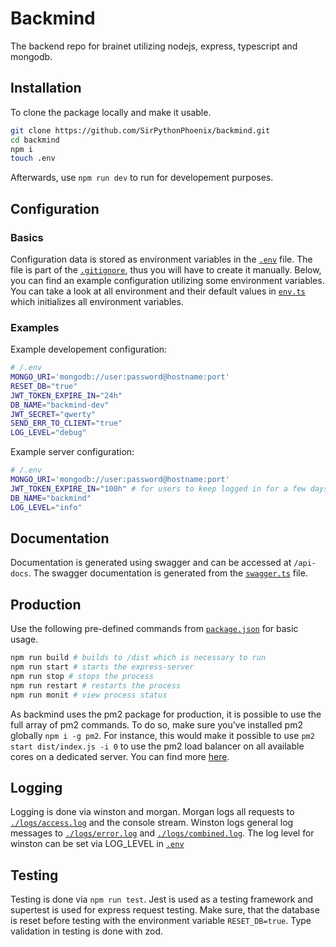 # Backmind

The backend repo for brainet utilizing nodejs, express, typescript and mongodb.

## Installation

To clone the package locally and make it usable.

```bash
git clone https://github.com/SirPythonPhoenix/backmind.git
cd backmind
npm i
touch .env
```

Afterwards, use `npm run dev` to run for developement purposes.

## Configuration

### Basics

Configuration data is stored as environment variables in the [`.env`](/.env) file.
The file is part of the [`.gitignore`](/.gitignore), thus you will have to create it manually.
Below, you can find an example configuration utilizing some environment variables. You can take a look at all environment and their default values in [`env.ts`](/src/env.ts) which initializes all environment variables. 

### Examples

Example developement configuration:

```bash
# /.env
MONGO_URI='mongodb://user:password@hostname:port'
RESET_DB="true"
JWT_TOKEN_EXPIRE_IN="24h"
DB_NAME="backmind-dev"
JWT_SECRET="qwerty"
SEND_ERR_TO_CLIENT="true"
LOG_LEVEL="debug"
```

Example server configuration:

```bash
# /.env
MONGO_URI='mongodb://user:password@hostname:port'
JWT_TOKEN_EXPIRE_IN="100h" # for users to keep logged in for a few days via cookies
DB_NAME="backmind"
LOG_LEVEL="info"
```

## Documentation

Documentation is generated using swagger and can be accessed at `/api-docs`.
The swagger documentation is generated from the [`swagger.ts`](/src/swagger.ts) file. 

## Production

Use the following pre-defined commands from [`package.json`](/package.json) for basic usage.

```bash
npm run build # builds to /dist which is necessary to run
npm run start # starts the express-server
npm run stop # stops the process
npm run restart # restarts the process
npm run monit # view process status
```

As backmind uses the pm2 package for production, it is possible to use the full array of pm2 commands. To do so, make sure you've installed pm2 globally `npm i -g pm2`. For instance, this would make it possible to use `pm2 start dist/index.js -i 0` to use the pm2 load balancer on all available cores on a dedicated server. You can find more [here](https://github.com/Unitech/pm2).

## Logging

Logging is done via winston and morgan.
Morgan logs all requests to [`./logs/access.log`](./logs/access.log) and the console stream.
Winston logs general log messages to [`./logs/error.log`](./logs/error.log) and [`./logs/combined.log`](./logs/combined.log).
The log level for winston can be set via LOG_LEVEL in [`.env`](.env)

## Testing

Testing is done via `npm run test`. Jest is used as a testing framework and supertest is used for express request testing. Make sure, that the database is reset before testing with the environment variable `RESET_DB=true`. Type validation in testing is done with zod. 
